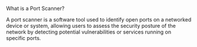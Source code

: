 What is a Port Scanner?


A port scanner is a software tool used to identify open ports on a networked device or system, allowing users to assess the security posture of the network by detecting potential vulnerabilities or services running on specific ports.
